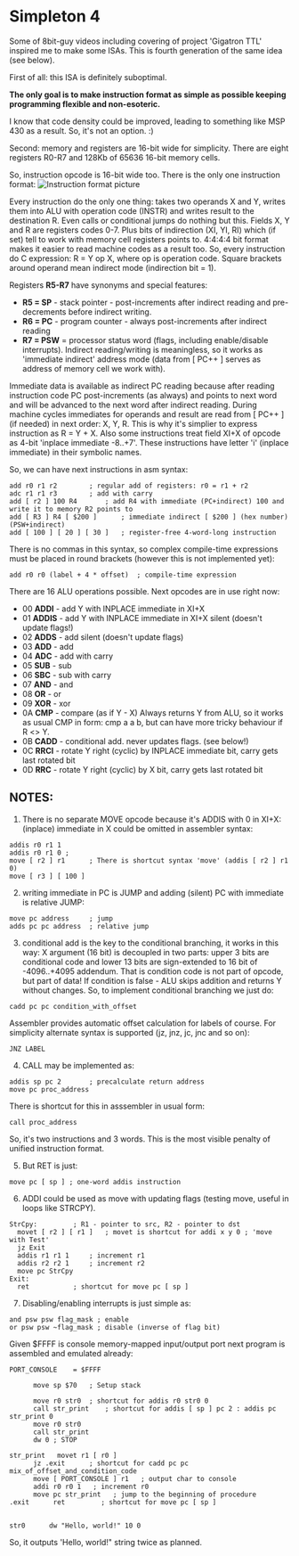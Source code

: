 # Simpleton 4

Some of 8bit-guy videos including covering of project 'Gigatron TTL' inspired me to make some ISAs.
This is fourth generation of the same idea (see below).

First of all: this ISA is definitely suboptimal.

**The only goal is to make instruction format as simple as possible keeping programming flexible and non-esoteric.**

I know that code density could be improved, leading to something like MSP 430 as a result. So, it's not an option. :)

Second: memory and registers are 16-bit wide for simplicity.
There are eight registers R0-R7 and 128Kb of 65636 16-bit memory cells.

So, instruction opcode is 16-bit wide too. There is the only one instruction format:
![Instruction format picture](https://gamedev.ru/files/images/simpleton4.png)

Every instruction do the only one thing: takes two operands X and Y, writes them into ALU with operation code (INSTR) and writes result to the destination R. Even calls or conditional jumps do nothing but this.
Fields X, Y and R are registers codes 0-7. Plus bits of indirection (XI, YI, RI) which (if set) tell to work with memory cell registers points to. 4:4:4:4 bit format makes it easier to read machine codes as a result too.
So, every instruction do C expression: R = Y op X, where op is operation code. Square brackets around operand mean indirect mode (indirection bit = 1).

Registers **R5-R7** have synonyms and special features:
- **R5 = SP** - stack pointer - post-increments after indirect reading and pre-decrements before indirect writing.
- **R6 = PC** - program counter - always post-increments after indirect reading
- **R7 = PSW** = processor status word (flags, including enable/disable interrupts). Indirect reading/writing is meaningless, so it works as 'immediate indirect' address mode (data from [ PC++ ] serves as address of memory cell we work with).

Immediate data is available as indirect PC reading because after reading instruction code PC post-increments (as always) and points to next word and will be advanced to the next word after indirect reading.
During machine cycles immediates for operands and result are read from [ PC++ ] (if needed) in next order: X, Y, R. This is why it's simplier to express instruction as R = Y + X.
Also some instructions treat field XI+X of opcode as 4-bit 'inplace immediate -8..+7'. These instructions have letter 'i' (inplace immediate) in their symbolic names.

So, we can have next instructions in asm syntax: 
```
add r0 r1 r2		; regular add of registers: r0 = r1 + r2
adc r1 r1 r3		; add with carry
add [ r2 ] 100 R4		; add R4 with immediate (PC+indirect) 100 and write it to memory R2 points to
add [ R3 ] R4 [ $200 ]		; immediate indirect [ $200 ] (hex number) (PSW+indirect)
add [ 100 ] [ 20 ] [ 30 ]	; register-free 4-word-long instruction
```
There is no commas in this syntax, so complex compile-time expressions must be placed in round brackets (however this is not implemented yet):
```
add r0 r0 (label + 4 * offset)	; compile-time expression
```

There are 16 ALU operations possible. Next opcodes are in use right now:
- 00 **ADDI** - add Y with INPLACE immediate in XI+X
- 01 **ADDIS** - add Y with INPLACE immediate in XI+X silent (doesn't update flags!)
- 02 **ADDS** - add silent (doesn't update flags)
- 03 **ADD** - add
- 04 **ADC** - add with carry
- 05 **SUB** - sub
- 06 **SBC** - sub with carry
- 07 **AND** - and
- 08 **OR** - or
- 09 **XOR** - xor
- 0A **CMP** - compare (as if Y - X) Always returns Y from ALU, so it works as usual CMP in form: cmp a a b, but can have more tricky behaviour if R <> Y.
- 0B **CADD** - conditional add. never updates flags. (see below!)
- 0C **RRCI** - rotate Y right (cyclic) by INPLACE immediate bit, carry gets last rotated bit
- 0D **RRC** - rotate Y right (cyclic) by X bit, carry gets last rotated bit

## NOTES:

1. There is no separate MOVE opcode because it's ADDIS with 0 in XI+X:
(inplace) immediate in X could be omitted in assembler syntax:
```
addis r0 r1 1
addis r0 r1 0 ;
move [ r2 ] r1 		; There is shortcut syntax 'move' (addis [ r2 ] r1 0)
move [ r3 ] [ 100 ]
```
2. writing immediate in PC is JUMP and adding (silent) PC with immediate is relative JUMP:
```
move pc address		; jump
adds pc pc address	; relative jump
```
3. conditional add is the key to the conditional branching, it works in this way: X argument (16 bit) is decoupled in two parts: upper 3 bits are conditional code and lower 13 bits are sign-extended to 16 bit of -4096..+4095 addendum. That is condition code is not part of opcode, but part of data! If condition is false - ALU skips addition and returns Y without changes.
So, to implement conditional branching we just do:
```
cadd pc pc condition_with_offset
```
Assembler provides automatic offset calculation for labels of course.
For simplicity alternate syntax is supported (jz, jnz, jc, jnc and so on):
```
JNZ LABEL
```
4. CALL may be implemented as:
```
addis sp pc 2 		; precalculate return address
move pc proc_address
```
There is shortcut for this in asssembler in usual form:
```
call proc_address
```
So, it's two instructions and 3 words. This is the most visible penalty of unified instruction format.

5. But RET is just:
```
move pc [ sp ] ; one-word addis instruction
```
6. ADDI could be used as move with updating flags (testing move, useful in loops like STRCPY).
```
StrCpy: 		; R1 - pointer to src, R2 - pointer to dst
  movet [ r2 ] [ r1 ] 	; movet is shortcut for addi x y 0 ; 'move with Test'
  jz Exit
  addis r1 r1 1		; increment r1
  addis r2 r2 1		; increment r2
  move pc StrCpy
Exit:
  ret 			; shortcut for move pc [ sp ]
```
7. Disabling/enabling interrupts is just simple as:
```
and psw psw flag_mask ; enable
or psw psw ~flag_mask ; disable (inverse of flag bit)
```

Given $FFFF is console memory-mapped input/output port next program is assembled and emulated already:
```
PORT_CONSOLE    = $FFFF

      move sp $70	; Setup stack

      move r0 str0	; shortcut for addis r0 str0 0
      call str_print	; shortcut for addis [ sp ] pc 2 : addis pc str_print 0
      move r0 str0
      call str_print
      dw 0 ; STOP

str_print   movet r1 [ r0 ]
      jz .exit      ; shortcut for cadd pc pc mix_of_offset_and_condition_code
      move [ PORT_CONSOLE ] r1   ; output char to console
      addi r0 r0 1   ; increment r0
      move pc str_print   ; jump to the beginning of procedure
.exit      ret         ; shortcut for move pc [ sp ]


str0      dw "Hello, world!" 10 0
```
So, it outputs 'Hello, world!" string twice as planned.

